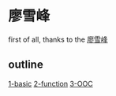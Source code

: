 # 廖雪峰
first of all, thanks to the 
[廖雪峰](https://www.liaoxuefeng.com/wiki/1016959663602400#0)


## outline
[1-basic](./1-basic.ipynb)
[2-function](./2-function.ipynb)
[3-OOC](./3-OOC.ipynb)
